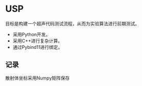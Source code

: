 # USP
目标是构建一个超声代码测试流程，从而为实验算法进行前期测试。
- 采用Python开发。
- 采用C++进行复杂计算。
- 通过Pybind11进行绑定。

## 记录
散射体坐标采用Numpy矩阵保存
